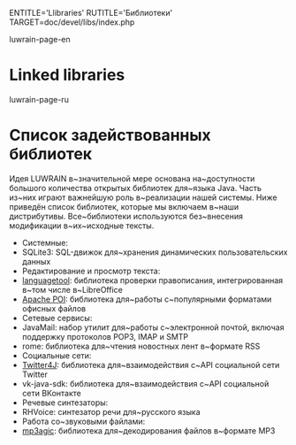 
ENTITLE='Llibraries'
RUTITLE='Библиотеки'
TARGET=doc/devel/libs/index.php

luwrain-page-en

# Linked libraries

luwrain-page-ru

# Список задействованных библиотек

Идея LUWRAIN  в~значительной мере основана на~доступности большого количества открытых библиотек для~языка Java.
Часть из~них играют важнейшую роль в~реализации нашей системы.
Ниже приведён список библиотек, которые мы включаем в~наши дистрибутивы.
Все~библиотеки используются без~внесения модификации в~их~исходные тексты.

* Системные:
 * SQLite3: SQL-движок для~хранения динамических пользовательских данных
* Редактирование и просмотр текста:
 * [languagetool](https://github.com/languagetool-org/languagetool): библиотека проверки правописания, интегрированная в~том числе в~LibreOffice
 * [Apache POI](https://github.com/apache/poi/): библиотека для~работы с~популярными форматами офисных файлов
* Сетевые сервисы:
 * JavaMail: набор утилит для~работы с~электронной почтой, включая поддержку протоколов POP3, IMAP и SMTP
 * rome: библиотека для~чтения новостных лент в~формате RSS
* Социальные сети:
 * [Twitter4J](https://github.com/yusuke/twitter4j): библиотека для~взаимодействия с~API социальной сети Twitter
 * vk-java-sdk[](https://github.com/VKCOM/vk-java-sdk.git): библиотека для~взаимодействия с~API социальной сети ВКонтакте
* Речевые синтезаторы:
 * RHVoice: синтезатор речи для~русского языка
* Работа со~звуковыми файлами:
 * [mp3agic](https://github.com/mpatric/mp3agic/): библиотека для~декодирования файлов в~формате MP3



